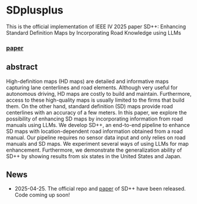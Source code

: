 # SDplusplus
This is the official implementation of IEEE IV 2025 paper SD++: Enhancing Standard Definition Maps by Incorporating Road Knowledge using LLMs

### [paper](https://arxiv.org/pdf/2502.02773v1)

## abstract
High-definition maps (HD maps) are detailed and informative maps capturing lane centerlines and road elements. Although very useful for autonomous driving, HD maps are costly to build and maintain. Furthermore, access to these high-quality maps is usually limited to the firms that build them. On the other hand,
standard definition (SD) maps provide road centerlines with an accuracy of a few meters. In this paper, we explore the possibility of enhancing SD maps by incorporating information from road manuals using LLMs. We develop SD++, an end-to-end pipeline to enhance SD maps with location-dependent road information obtained from a road manual. Our pipeline requires no sensor data input and only relies on road manuals and SD maps. We experiment several ways of using LLMs for map enhancement. Furthermore, we demonstrate the generalization ability of SD++ by showing results from six states in the United States and Japan.

## News
- 2025-04-25. The official repo and [paper](https://arxiv.org/pdf/2502.02773) of SD++ have been released. Code coming up soon!
